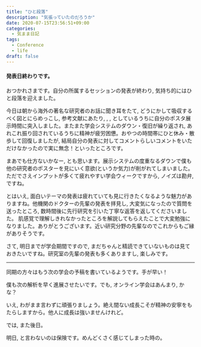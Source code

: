 ```yaml
---
title: "ひと段落"
description: "気張っていたのだろうか"
date: 2020-07-15T23:56:51+09:00
categories:
  - 気まま日記
tags:  
  - Conference
  - life
draft: false
---
```


#### 発表日終わりです。

おつかれさまです。自分の所属するセッションの発表が終わり, 気持ち的にはひと段落を迎えました。

<!--more-->

今日は朝から海外の著名な研究者のお話に聞き耳をたて, どうにかして吸収するべく図とにらめっこし, 参考文献にあたり, , , としているうちに自分のポスタ展示時間に突入しました。またまた学会システムのダウン・復旧が繰り返され, あれこれ振り回されているうちに精神が疲労困憊。おやつの時間帯にひと休み・散歩して回復しましたが, 結局自分の発表に対してコメントらしいコメントをいただけなかったので実に無念！といったところです。

まあでも仕方ないかなー, とも思います。展示システムの度重なるダウンで僕も他の研究者のポスターを見にいく意欲(というか気力)が削がれてしまいました。ただでさえインプットが多くて疲れやすい学会ウィークですから, ノイズは勘弁, ですね。

とはいえ, 面白いテーマの発表は疲れていても見に行きたくなるような魅力がありますね。他機関のドクターの先輩の発表を拝見し, 大変気になったので質問を送ったところ, 数時間後に先行研究を引いた丁寧な返答を返してくださいました。
肌感覚で理解しきれなかったところを解説してもらえたことで大変勉強になりました。ありがとうございます。近い研究分野の先輩なのでこれからもご縁がありそうです。

さて, 明日までが学会期間ですので, まだちゃんと精読できていないものは見ておきたいですね。研究室の先輩の発表も多くありますし, 楽しみです。

---

同期の方々はもう次の学会の予稿を書いているようです。手が早い！

僕も次の解析を早く進展させたいです。でも, オンライン学会はあんまり, かな？

いえ, わがまま言わずに頑張りましょう。絶え間ない成長こそが精神の安寧をもたらしますから。他人に成長は強いませんけれど。



では, また後日。

明日, と言わないのは保険です。めんどくさく感じてしまった時の。
